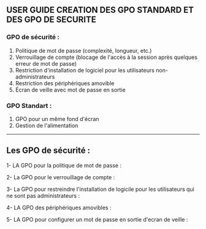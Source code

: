 ## USER GUIDE CREATION DES GPO STANDARD ET DES GPO DE SECURITE

### GPO de sécurité :
1. Politique de mot de passe (complexité, longueur, etc.)
2. Verrouillage de compte (blocage de l'accès à la session après quelques erreur de mot de passe)
3. Restriction d'installation de logiciel pour les utilisateurs non-administrateurs
4. Restriction des périphériques amovible
5. Écran de veille avec mot de passe en sortie

### GPO Standart :
1. GPO pour un même fond d'écran
2. Gestion de l'alimentation

---

## Les GPO de sécurité :

1- LA GPO pour la politique de mot de passe :

2- La GPO pour le verrouillage de compte :

3- La GPO pour restreindre l'installation de logicile pour les utilisateurs qui ne sont pas administrateurs :

4- LA GPO des périphériques amovibles :

5- LA GPO pour configurer un mot de passe en sortie d'ecran de veille :
